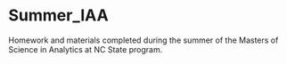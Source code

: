 # Summer_IAA
Homework and materials completed during the summer of the Masters of Science in Analytics at NC State program.
